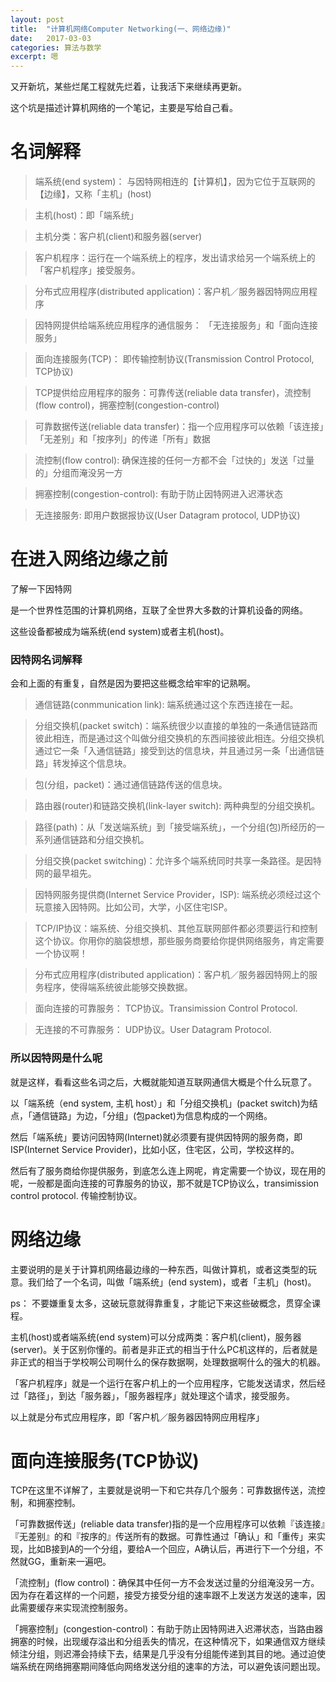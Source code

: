 ```yaml
---
layout: post
title:  "计算机网络Computer Networking(一、网络边缘)"
date:   2017-03-03
categories: 算法与数学
excerpt: 嗯
---
```

又开新坑，某些烂尾工程就先烂着，让我活下来继续再更新。

这个坑是描述计算机网络的一个笔记，主要是写给自己看。

# 名词解释

> 端系统(end system)： 与因特网相连的【计算机】，因为它位于互联网的【边缘】，又称「主机」(host)

> 主机(host)：即「端系统」

> 主机分类：客户机(client)和服务器(server)

> 客户机程序：运行在一个端系统上的程序，发出请求给另一个端系统上的「客户机程序」接受服务。

> 分布式应用程序(distributed application)：客户机／服务器因特网应用程序

> 因特网提供给端系统应用程序的通信服务： 「无连接服务」和「面向连接服务」

> 面向连接服务(TCP)： 即传输控制协议(Transmission Control Protocol, TCP协议)

> TCP提供给应用程序的服务：可靠传送(reliable data transfer)，流控制(flow control)，拥塞控制(congestion-control)

> 可靠数据传送(reliable data transfer)：指一个应用程序可以依赖「该连接」「无差别」和「按序列」的传递「所有」数据

> 流控制(flow control): 确保连接的任何一方都不会「过快的」发送「过量的」分组而淹没另一方

> 拥塞控制(congestion-control): 有助于防止因特网进入迟滞状态

> 无连接服务: 即用户数据报协议(User Datagram protocol, UDP协议)

# 在进入网络边缘之前

 了解一下因特网

是一个世界性范围的计算机网络，互联了全世界大多数的计算机设备的网络。

这些设备都被成为端系统(end system)或者主机(host)。

### 因特网名词解释
会和上面的有重复，自然是因为要把这些概念给牢牢的记熟啊。

> 通信链路(conmmunication link): 端系统通过这个东西连接在一起。

> 分组交换机(packet switch)：端系统很少以直接的单独的一条通信链路而彼此相连，而是通过这个叫做分组交换机的东西间接彼此相连。分组交换机通过它一条「入通信链路」接受到达的信息块，并且通过另一条「出通信链路」转发掉这个信息块。

> 包(分组，packet)：通过通信链路传送的信息块。

> 路由器(router)和链路交换机(link-layer switch): 两种典型的分组交换机。

> 路径(path)：从「发送端系统」到「接受端系统」，一个分组(包)所经历的一系列通信链路和分组交换机。

> 分组交换(packet switching)：允许多个端系统同时共享一条路径。是因特网的最早祖先。

> 因特网服务提供商(Internet Service Provider，ISP): 端系统必须经过这个玩意接入因特网。比如公司，大学，小区住宅ISP。

> TCP/IP协议：端系统、分组交换机、其他互联网部件都必须要运行和控制这个协议。你用你的脑袋想想，那些服务商要给你提供网络服务，肯定需要一个协议啊！

> 分布式应用程序(distributed application)：客户机／服务器因特网上的服务程序，使得端系统彼此能够交换数据。

> 面向连接的可靠服务： TCP协议。Transimission Control Protocol.

> 无连接的不可靠服务： UDP协议。User Datagram Protocol.

### 所以因特网是什么呢

就是这样，看看这些名词之后，大概就能知道互联网通信大概是个什么玩意了。

以「端系统（end system, 主机 host）」和「分组交换机」(packet switch)为结点，「通信链路」为边，「分组」(包packet)为信息构成的一个网络。


然后「端系统」要访问因特网(Internet)就必须要有提供因特网的服务商，即ISP(Internet Service Provider)，比如小区，住宅区，公司，学校这样的。

然后有了服务商给你提供服务，到底怎么连上网呢，肯定需要一个协议，现在用的呢，一般都是面向连接的可靠服务的协议，那不就是TCP协议么，transimission control protocol. 传输控制协议。

# 网络边缘
主要说明的是关于计算机网络最边缘的一种东西，叫做计算机，或者这类型的玩意。我们给了一个名词，叫做「端系统」(end system)，或者「主机」(host)。

ps： 不要嫌重复太多，这破玩意就得靠重复，才能记下来这些破概念，贯穿全课程。

主机(host)或者端系统(end system)可以分成两类：客户机(client)，服务器(server)。关于区别你懂的。前者是非正式的相当于什么PC机这样的，后者就是非正式的相当于学校啊公司啊什么的保存数据啊，处理数据啊什么的强大的机器。

「客户机程序」就是一个运行在客户机上的一个应用程序，它能发送请求，然后经过「路径」，到达「服务器」，「服务器程序」就处理这个请求，接受服务。

以上就是分布式应用程序，即「客户机／服务器因特网应用程序」

# 面向连接服务(TCP协议)

TCP在这里不详解了，主要就是说明一下和它共存几个服务：可靠数据传送，流控制，和拥塞控制。

「可靠数据传送」(reliable data transfer)指的是一个应用程序可以依赖『该连接』『无差别』的和『按序的』传送所有的数据。可靠性通过「确认」和「重传」来实现，比如B接到A的一个分组，要给A一个回应，A确认后，再进行下一个分组，不然就GG，重新来一遍吧。

「流控制」(flow control)：确保其中任何一方不会发送过量的分组淹没另一方。因为存在着这样的一个问题，接受方接受分组的速率跟不上发送方发送的速率，因此需要缓存来实现流控制服务。

「拥塞控制」(congestion-control)：有助于防止因特网进入迟滞状态，当路由器拥塞的时候，出现缓存溢出和分组丢失的情况，在这种情况下，如果通信双方继续倾注分组，则迟滞会持续下去，结果是几乎没有分组能传递到其目的地。通过迫使端系统在网络拥塞期间降低向网络发送分组的速率的方法，可以避免该问题出现。